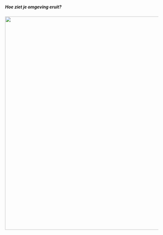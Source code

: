 ##### Hoe ziet je omgeving eruit? 


<img src="./pictures/communitie_student.png" height="auto" width="700px" style="padding-bottom:0px;">

